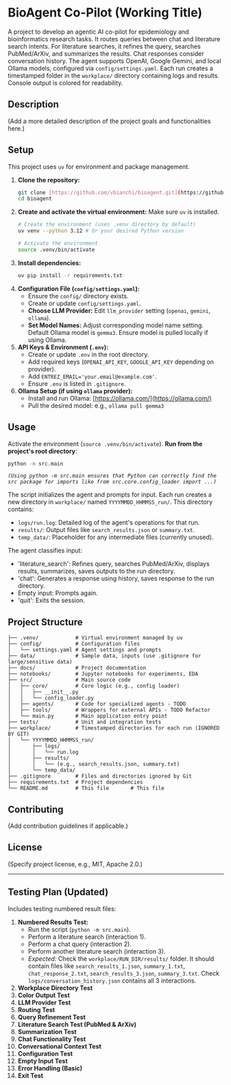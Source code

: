# BioAgent Co-Pilot (Working Title)

A project to develop an agentic AI co-pilot for epidemiology and bioinformatics research tasks. It routes queries between chat and literature search intents. For literature searches, it refines the query, searches PubMed/ArXiv, and summarizes the results. Chat responses consider conversation history. The agent supports OpenAI, Google Gemini, and local Ollama models, configured via `config/settings.yaml`. Each run creates a timestamped folder in the `workplace/` directory containing logs and results. Console output is colored for readability.

## Description

(Add a more detailed description of the project goals and functionalities here.)

## Setup

This project uses `uv` for environment and package management.

1.  **Clone the repository:**
    ```bash
    git clone [https://github.com/vbianchi/bioagent.git](https://github.com/vbianchi/bioagent.git)
    cd bioagent
    ```
2.  **Create and activate the virtual environment:**
    Make sure `uv` is installed.
    ```bash
    # Create the environment (uses .venv directory by default)
    uv venv --python 3.12 # Or your desired Python version

    # Activate the environment
    source .venv/bin/activate
    ```
3.  **Install dependencies:**
    ```bash
    uv pip install -r requirements.txt
    ```
4.  **Configuration File (`config/settings.yaml`):**
    * Ensure the `config/` directory exists.
    * Create or update `config/settings.yaml`.
    * **Choose LLM Provider:** Edit `llm_provider` setting (`openai`, `gemini`, `ollama`).
    * **Set Model Names:** Adjust corresponding model name setting. Default Ollama model is `gemma3`. Ensure model is pulled locally if using Ollama.
5.  **API Keys & Environment (`.env`):**
    * Create or update `.env` in the root directory.
    * Add required keys (`OPENAI_API_KEY`, `GOOGLE_API_KEY` depending on provider).
    * Add `ENTREZ_EMAIL='your.email@example.com'`.
    * Ensure `.env` is listed in `.gitignore`.
6.  **Ollama Setup (if using `ollama` provider):**
    * Install and run Ollama: [https://ollama.com/](https://ollama.com/)
    * Pull the desired model: e.g., `ollama pull gemma3`

## Usage

Activate the environment (`source .venv/bin/activate`). **Run from the project's root directory**:

```bash
python -m src.main
```

*```(Using python -m src.main ensures that Python can correctly find the src package for imports like from src.core.config_loader import ...)```*

The script initializes the agent and prompts for input. Each run creates a new directory in `workplace/` named `YYYYMMDD_HHMMSS_run/`. This directory contains:
-   `logs/run.log`: Detailed log of the agent's operations for that run.
-   `results/`: Output files like `search_results.json` or `summary.txt`.
-   `temp_data/`: Placeholder for any intermediate files (currently unused).

The agent classifies input:
-   'literature_search': Refines query, searches PubMed/ArXiv, displays results, summarizes, saves outputs to the run directory.
-   'chat': Generates a response using history, saves response to the run directory.
-   Empty input: Prompts again.
-   'quit': Exits the session.

## Project Structure
```
├── .venv/            # Virtual environment managed by uv
├── config/           # Configuration files
│   └── settings.yaml # Agent settings and prompts
├── data/             # Sample data, inputs (use .gitignore for large/sensitive data)
├── docs/             # Project documentation
├── notebooks/        # Jupyter notebooks for experiments, EDA
├── src/              # Main source code
│   ├── core/         # Core logic (e.g., config loader)
│   │   ├── __init__.py
│   │   └── config_loader.py
│   ├── agents/       # Code for specialized agents - TODO
│   ├── tools/        # Wrappers for external APIs - TODO Refactor
│   └── main.py       # Main application entry point
├── tests/            # Unit and integration tests
├── workplace/        # Timestamped directories for each run (IGNORED BY GIT)
│   └── YYYYMMDD_HHMMSS_run/
│       ├── logs/
│       │   └── run.log
│       ├── results/
│       │   └── (e.g., search_results.json, summary.txt)
│       └── temp_data/
├── .gitignore        # Files and directories ignored by Git
├── requirements.txt  # Project dependencies
└── README.md         # This file       # This file
```

## Contributing
(Add contribution guidelines if applicable.)

## License
(Specify project license, e.g., MIT, Apache 2.0.)

---

## Testing Plan (Updated)

Includes testing numbered result files:

1.  **Numbered Results Test:**
    * Run the script (`python -m src.main`).
    * Perform a literature search (interaction 1).
    * Perform a chat query (interaction 2).
    * Perform another literature search (interaction 3).
    * *Expected:* Check the `workplace/RUN_DIR/results/` folder. It should contain files like `search_results_1.json`, `summary_1.txt`, `chat_response_2.txt`, `search_results_3.json`, `summary_3.txt`. Check `logs/conversation_history.json` contains all 3 interactions.
2.  **Workplace Directory Test**
3.  **Color Output Test**
4.  **LLM Provider Test**
5.  **Routing Test**
6.  **Query Refinement Test**
7.  **Literature Search Test (PubMed & ArXiv)**
8.  **Summarization Test**
9.  **Chat Functionality Test**
10. **Conversational Context Test**
11. **Configuration Test**
12. **Empty Input Test**
13. **Error Handling (Basic)**
14. **Exit Test**
